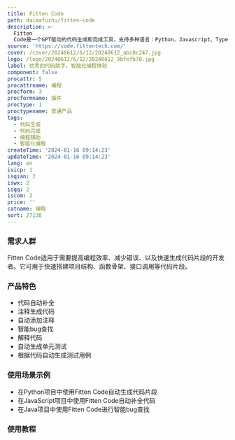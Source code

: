```yaml
---
title: Fitten Code
path: daimafuzhu/fitten-code
description: >-
  Fitten
  Code是一个GPT驱动的代码生成和完成工具，支持多种语言：Python、Javascript、Typescript、Java等。它能够自动为您的代码补充缺失的部分，节省您宝贵的开发时间。基于AI大模型对代码进行语义级翻译，支持多种编程语言互译。同时，它能够根据您的代码自动生成相关注释，为您的代码提供清晰易懂的解释和文档。除此之外，它还拥有智能bug查找、解释代码、自动生成单元测试的功能，以及根据代码自动产生相应的测试用例等功能。
source: 'https://code.fittentech.com/'
cover: /cover/20240612/6/12/20240612_abc0c247.jpg
logo: /logo/20240612/6/12/20240612_9bfefb78.jpg
label: 优秀的代码助手，智能化编程体验
component: false
procattr: 5
procattrname: 编程
procform: 3
procformname: 插件
proctype: 1
proctypename: 普通产品
tags:
  - 代码生成
  - 代码完成
  - 编程辅助
  - 智能化编程
createTime: '2024-01-16 09:14:23'
updateTime: '2024-01-16 09:14:23'
lang: en
isicp: 1
isqian: 2
iswx: 2
isqq: 2
iscom: 2
price: ''
catname: 编程
sort: 27138
---
```




### 需求人群
Fitten Code适用于需要提高编程效率、减少错误、以及快速生成代码片段的开发者。它可用于快速搭建项目结构、函数骨架、接口调用等代码片段。

### 产品特色
- 代码自动补全
- 注释生成代码
- 自动添加注释
- 智能bug查找
- 解释代码
- 自动生成单元测试
- 根据代码自动生成测试用例

### 使用场景示例
- 在Python项目中使用Fitten Code自动生成代码片段
- 在JavaScript项目中使用Fitten Code自动补全代码
- 在Java项目中使用Fitten Code进行智能bug查找

### 使用教程


  

